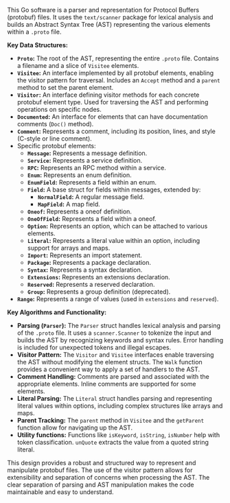 This Go software is a parser and representation for Protocol Buffers (protobuf) files. It uses the `text/scanner` package for lexical analysis and builds an Abstract Syntax Tree (AST) representing the various elements within a `.proto` file.

**Key Data Structures:**

* **`Proto`:**  The root of the AST, representing the entire `.proto` file. Contains a filename and a slice of `Visitee` elements.
* **`Visitee`:** An interface implemented by all protobuf elements, enabling the visitor pattern for traversal. Includes an `Accept` method and a `parent` method to set the parent element.
* **`Visitor`:** An interface defining visitor methods for each concrete protobuf element type. Used for traversing the AST and performing operations on specific nodes.
* **`Documented`:** An interface for elements that can have documentation comments (`Doc()` method).
* **`Comment`:** Represents a comment, including its position, lines, and style (C-style or line comment).
* Specific protobuf elements:
    * **`Message`:** Represents a message definition.
    * **`Service`:** Represents a service definition.
    * **`RPC`:** Represents an RPC method within a service.
    * **`Enum`:** Represents an enum definition.
    * **`EnumField`:** Represents a field within an enum.
    * **`Field`:**  A base struct for fields within messages, extended by:
        * **`NormalField`:**  A regular message field.
        * **`MapField`:** A map field.
    * **`Oneof`:** Represents a oneof definition.
    * **`OneOfField`:** Represents a field within a oneof.
    * **`Option`:** Represents an option, which can be attached to various elements.
    * **`Literal`:** Represents a literal value within an option, including support for arrays and maps.
    * **`Import`:** Represents an import statement.
    * **`Package`:** Represents a package declaration.
    * **`Syntax`:** Represents a syntax declaration.
    * **`Extensions`:** Represents an extensions declaration.
    * **`Reserved`:** Represents a reserved declaration.
    * **`Group`:** Represents a group definition (deprecated).
* **`Range`:** Represents a range of values (used in `extensions` and `reserved`).

**Key Algorithms and Functionality:**

* **Parsing (`Parser`):** The `Parser` struct handles lexical analysis and parsing of the `.proto` file. It uses a `scanner.Scanner` to tokenize the input and builds the AST by recognizing keywords and syntax rules. Error handling is included for unexpected tokens and illegal escapes.
* **Visitor Pattern:**  The `Visitor` and `Visitee` interfaces enable traversing the AST without modifying the element structs. The `Walk` function provides a convenient way to apply a set of handlers to the AST.
* **Comment Handling:**  Comments are parsed and associated with the appropriate elements. Inline comments are supported for some elements.
* **Literal Parsing:**  The `Literal` struct handles parsing and representing literal values within options, including complex structures like arrays and maps.
* **Parent Tracking:** The `parent` method in `Visitee` and the `getParent` function allow for navigating up the AST.
* **Utility functions:** Functions like `isKeyword`, `isString`, `isNumber` help with token classification. `unQuote` extracts the value from a quoted string literal.


This design provides a robust and structured way to represent and manipulate protobuf files.  The use of the visitor pattern allows for extensibility and separation of concerns when processing the AST. The clear separation of parsing and AST manipulation makes the code maintainable and easy to understand.

